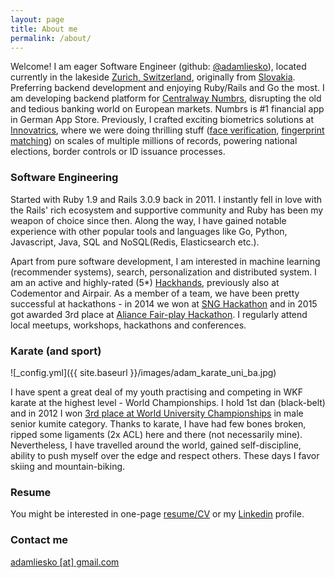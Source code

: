 ```yaml
---
layout: page
title: About me
permalink: /about/
---
```


Welcome! I am eager Software Engineer (github: [@adamliesko](http://www.github.com/adamliesko)), located currently in the lakeside [Zurich, Switzerland](https://en.wikipedia.org/wiki/Zurich), originally from [Slovakia](https://en.wikipedia.org/wiki/Slovakia). 
Preferring backend development and enjoying Ruby/Rails and Go the most.
I am developing backend platform for [Centralway Numbrs](https://www.centralway.com), disrupting the old and tedious banking world on European markets. Numbrs is #1 financial app in German App Store.
Previously, I crafted exciting biometrics solutions at [Innovatrics](http://www.innovatrics.com/), where we were doing thrilling stuff ([face verification](http://www.innovatrics.com/products/iface-sdk), [fingerprint matching](http://www.nist.gov/itl/iad/ig/minexiii.cfm)) on scales of multiple millions of records, powering national elections, border controls or ID issuance processes.

### Software Engineering

Started with Ruby 1.9 and Rails 3.0.9 back in 2011. I instantly fell in love with the Rails' rich ecosystem and supportive community and Ruby has been my weapon of choice since then. 
Along the way, I have gained notable experience with other popular tools and languages like Go, Python, Javascript, Java, SQL and NoSQL(Redis, Elasticsearch etc.).

Apart from pure software development, I am interested in machine learning (recommender systems), search, personalization and distributed system. I am an active and highly-rated (5*) [Hackhands](http://hackhands.com/adamliesko), previously also at Codementor and Airpair. As a member of a team, we have been pretty successful at hackathons - in 2014 we won at [SNG Hackathon](http://www.hackathon.io/hackathon-sng/projects) and in 2015 got awarded 3rd place at [Aliance Fair-play Hackathon](http://hackathon.fair-play.sk/). I regularly attend local meetups, workshops, hackathons and conferences.

### Karate (and sport)
![_config.yml]({{ site.baseurl }}/images/adam_karate_uni_ba.jpg)

I have spent a great deal of my youth practising and competing in WKF karate at the highest level - World Championships. I hold 1st dan (black-belt) and in 2012 I won [3rd place at World University Championships](http://www.fisu.net/en/8th-World-University-Karate-Championship-in-Bratislava-Opened-3133.html?mbID=4722) in male senior kumite category. Thanks to karate, I have had few bones broken, ripped some ligaments (2x ACL) here and there (not necessarily mine). Nevertheless, I have travelled around the world, gained self-discipline, ability to push myself over the edge and respect others. These days I favor skiing and mountain-biking.

### Resume

You might be interested in one-page [resume/CV](coming) or my [Linkedin](https://sk.linkedin.com/in/adamliesko) profile.

### Contact me
[adamliesko [at] gmail.com](mailto:adamliesko@gmail.com)
